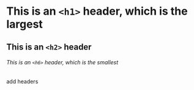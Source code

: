 # This is an `<h1>` header, which is the largest
## This is an `<h2>` header
###### This is an `<h6>` header, which is the smallest
add headers
